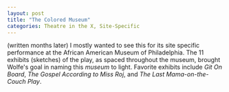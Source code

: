 ```yaml
---
layout: post
title: "The Colored Museum"
categories: Theatre in the X, Site-Specific
---
```

(written months later)
I mostly wanted to see this for its site specific performance at the African American Museum of Philadelphia. The 11 exhibits (sketches) of the play, as spaced throughout the museum, brought Wolfe's goal in naming this *museum* to light.  Favorite exhibits include *Git On Board*, *The Gospel According to Miss Roj*, and *The Last Mama-on-the-Couch Play*.
